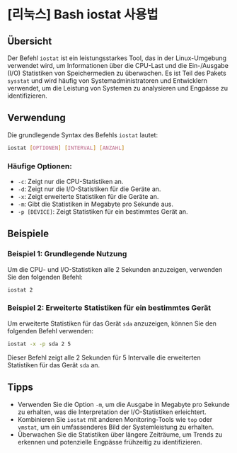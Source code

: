 # [리눅스] Bash iostat 사용법

## Übersicht
Der Befehl `iostat` ist ein leistungsstarkes Tool, das in der Linux-Umgebung verwendet wird, um Informationen über die CPU-Last und die Ein-/Ausgabe (I/O) Statistiken von Speichermedien zu überwachen. Es ist Teil des Pakets `sysstat` und wird häufig von Systemadministratoren und Entwicklern verwendet, um die Leistung von Systemen zu analysieren und Engpässe zu identifizieren.

## Verwendung
Die grundlegende Syntax des Befehls `iostat` lautet:

```bash
iostat [OPTIONEN] [INTERVAL] [ANZAHL]
```

### Häufige Optionen:
- `-c`: Zeigt nur die CPU-Statistiken an.
- `-d`: Zeigt nur die I/O-Statistiken für die Geräte an.
- `-x`: Zeigt erweiterte Statistiken für die Geräte an.
- `-m`: Gibt die Statistiken in Megabyte pro Sekunde aus.
- `-p [DEVICE]`: Zeigt Statistiken für ein bestimmtes Gerät an.

## Beispiele
### Beispiel 1: Grundlegende Nutzung
Um die CPU- und I/O-Statistiken alle 2 Sekunden anzuzeigen, verwenden Sie den folgenden Befehl:

```bash
iostat 2
```

### Beispiel 2: Erweiterte Statistiken für ein bestimmtes Gerät
Um erweiterte Statistiken für das Gerät `sda` anzuzeigen, können Sie den folgenden Befehl verwenden:

```bash
iostat -x -p sda 2 5
```

Dieser Befehl zeigt alle 2 Sekunden für 5 Intervalle die erweiterten Statistiken für das Gerät `sda` an.

## Tipps
- Verwenden Sie die Option `-m`, um die Ausgabe in Megabyte pro Sekunde zu erhalten, was die Interpretation der I/O-Statistiken erleichtert.
- Kombinieren Sie `iostat` mit anderen Monitoring-Tools wie `top` oder `vmstat`, um ein umfassenderes Bild der Systemleistung zu erhalten.
- Überwachen Sie die Statistiken über längere Zeiträume, um Trends zu erkennen und potenzielle Engpässe frühzeitig zu identifizieren.